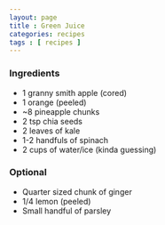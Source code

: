 ```yaml
---
layout: page
title : Green Juice
categories: recipes
tags : [ recipes ]
---
```


### Ingredients
* 1 granny smith apple (cored) 
* 1 orange (peeled)
* ~8 pineapple chunks
* 2 tsp chia seeds
* 2 leaves of kale
* 1-2 handfuls of spinach
* 2 cups of water/ice (kinda guessing)

### Optional
* Quarter sized chunk of ginger
* 1/4 lemon (peeled)
* Small handful of parsley

